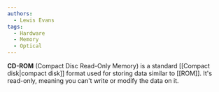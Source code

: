 ```yaml
---
authors: 
  - Lewis Evans
tags:
  - Hardware
  - Memory
  - Optical
---
```

**CD-ROM** (Compact Disc Read-Only Memory) is a standard [[Compact disk|compact disk]] format used for storing data similar to [[ROM]]. It's read-only, meaning you can't write or modify the data on it.
